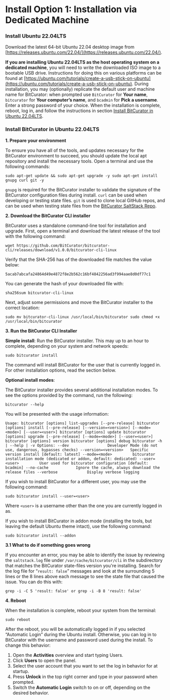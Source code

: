# Install Option 1: Installation via Dedicated Machine
### Install Ubuntu 22.04LTS
Download the latest 64-bit Ubuntu 22.04 desktop image from [https://releases.ubuntu.com/22.04/](https://releases.ubuntu.com/22.04/).

**If you are installing Ubuntu 22.04LTS as the host operating system on a dedicated machine**, you will need to write the downloaded ISO image to a bootable USB drive. Instructions for doing this on various platforms can be found at [https://ubuntu.com/tutorials/create-a-usb-stick-on-ubuntu](https://ubuntu.com/tutorials/create-a-usb-stick-on-ubuntu). During installation, you may (optionally) replicate the default user and machine name for BitCurator: when prompted use `BitCurator` for **Your name**, `bitcurator` for **Your computer’s name**, and `bcadmin` for **Pick a username**. Enter a strong password of your choice. When the installation is complete, reboot, log in, and follow the instructions in section [Install BitCurator in Ubuntu 22.04LTS](#install-bitcurator-in-ubuntu-2204lts).

### Install BitCurator in Ubuntu 22.04LTS

**1. Prepare your environment**

To ensure you have all of the tools, and updates necessary for the BitCurator environment to succeed, you should update the local apt repository and install the necessary tools. Open a terminal and use the following commands:

`sudo apt-get update && sudo apt-get upgrade -y
sudo apt-get install gnupg curl git -y`

`gnupg` is required for the BitCurator installer to validate the signature of the BitCurrator configuration files during install. `curl` can be used when developing or testing state files. `git` is used to clone local GitHub repos, and can be used when testing state files from the [BitCurator SaltStack Repo](https://github.com/bitcurator/bitcurator-salt).

**2. Download the BitCurator CLI installer**

BitCurator uses a standalone command-line tool for installation and upgrade. First, open a terminal and download the latest release of the tool with the following command:

`wget https://github.com/BitCurator/bitcurator-cli/releases/download/v1.0.0/bitcurator-cli-linux`

Verify that the SHA-256 has of the downloaded file matches the value below:

`5acab7abcafa24864d49e4872f8e2b562c16bf4842256ad3f994aae8d0df77c1`

You can generate the hash of your downloaded file with:

`sha256sum bitcurator-cli-linux`

Next, adjust some permissions and move the BitCurator installer to the correct location:

`sudo mv bitcurator-cli-linux /usr/local/bin/bitcurator
sudo chmod +x /usr/local/bin/bitcurator`

**3. Run the BitCurator CLI Installer**

**Simple install**: Run the BitCurator installer. This may up to an hour to complete, depending on your system and network speeds:

`sudo bitcurator install`

The command will install BitCurator for the user that is currently logged in. For other installation options, read the section below.

**Optional install modes**:

The BitCurator installer provides several additional installation modes. To see the options provided by the command, run the following:

`bitcurator --help`

You will be presented with the usage information:

`Usage:
  bitcurator [options] list-upgrades [--pre-release]
  bitcurator [options] install [--pre-release] [--version=<version>] [--mode=<mode>] [--user=<user>]
  bitcurator [options] update
  bitcurator [options] upgrade [--pre-release] [--mode=<mode>] [--user=<user>]
  bitcurator [options] version
  bitcurator [options] debug
  bitcurator -h | --help | -v
Options:
  --dev                 Developer Mode (do not use, dangerous, bypasses checks)
  --version=<version>   Specific version install [default: latest]
  --mode=<mode>         bitcurator installation mode (dedicated or addon, default: dedicated)
  --user=<user>         User used for bitcurator configuration [default: bcadmin]
  --no-cache            Ignore the cache, always download the release files
  --verbose             Display verbose logging`
  
If you wish to install BitCurator for a different user, you may use the following command:

`sudo bitcurator install --user=<user>`

Where `<user>` is a username other than the one you are currently logged in as.

If you wish to install BitCurator in addon mode (installing the tools, but leaving the default Ubuntu theme intact), use the following command:

`sudo bitcurator install --addon`

**3.1 What to do if something goes wrong**

If you encounter an error, you may be able to identify the issue by reviewing the `saltstack.log` file under `/var/cache/bitcurator/cli` in the subdirectory that matches the BitCurator state-files version you're installing. Search for the log file for “`result: false`” messages and look at the surrounding 5 lines or the 8 lines above each message to see the state file that caused the issue. You can do this with:

`grep -i -C 5 'result: false' or grep -i -B 8 'result: false'`

**4. Reboot**

When the installation is complete, reboot your system from the terminal:

`sudo reboot`

After the reboot, you will be automatically logged in if you selected “Automatic Login” during the Ubuntu install. Otherwise, you can log in to BitCurator with the username and password used during the install. To change this behavior:

1. Open the **Activities** overview and start typing Users.
2. Click **Users** to open the panel.
3. Select the user account that you want to set the log in behavior for at startup.
4. Press **Unlock** in the top right corner and type in your password when prompted.
5. Switch the **Automatic Login** switch to on or off, depending on the desired behavior.
